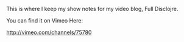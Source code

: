 This is where I keep my show notes for my video blog, Full Disclojre.

You can find it on Vimeo Here:

http://vimeo.com/channels/75780